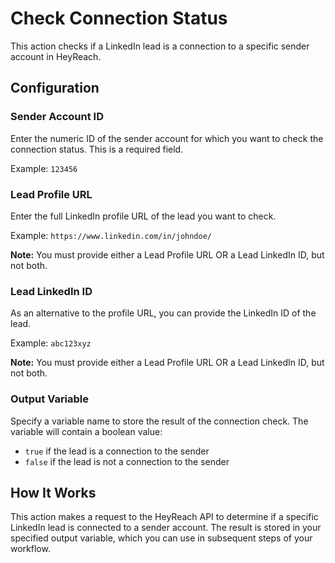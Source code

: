 # Check Connection Status

This action checks if a LinkedIn lead is a connection to a specific sender account in HeyReach.

## Configuration

### Sender Account ID
Enter the numeric ID of the sender account for which you want to check the connection status. This is a required field.

Example: `123456`

### Lead Profile URL
Enter the full LinkedIn profile URL of the lead you want to check. 

Example: `https://www.linkedin.com/in/johndoe/`

**Note:** You must provide either a Lead Profile URL OR a Lead LinkedIn ID, but not both.

### Lead LinkedIn ID
As an alternative to the profile URL, you can provide the LinkedIn ID of the lead.

Example: `abc123xyz`

**Note:** You must provide either a Lead Profile URL OR a Lead LinkedIn ID, but not both.

### Output Variable
Specify a variable name to store the result of the connection check. The variable will contain a boolean value:
- `true` if the lead is a connection to the sender
- `false` if the lead is not a connection to the sender

## How It Works

This action makes a request to the HeyReach API to determine if a specific LinkedIn lead is connected to a sender account. The result is stored in your specified output variable, which you can use in subsequent steps of your workflow.